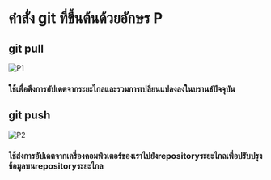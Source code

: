 # คำสั่ง git ที่ขึ้นต้นด้วยอักษร P

## git pull

![P1](https://github.com/65030179179Pattarapon/Git_A-Z_Mission_65030179/assets/144198506/ef392a03-bf6e-47e0-99e0-c6ef11db2a7c)

### ใช้เพื่อดึงการอัปเดตจากระยะไกลและรวมการเปลี่ยนแปลงลงในบรานช์ปัจจุบัน

## git push

![P2](https://github.com/65030179179Pattarapon/Git_A-Z_Mission_65030179/assets/144198506/a89ac0d8-5fe2-45b7-9a59-5631d432614e)

### ใช้ส่งการอัปเดตจากเครื่องคอมพิวเตอร์ของเราไปยังrepositoryระยะไกลเพื่อปรับปรุงข้อมูลบนrepositoryระยะไกล
